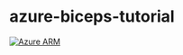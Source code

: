 # azure-biceps-tutorial
[![Azure ARM](https://github.com/louis103/azure-biceps-tutorial/actions/workflows/deploy.yml/badge.svg)](https://github.com/louis103/azure-biceps-tutorial/actions/workflows/deploy.yml)
